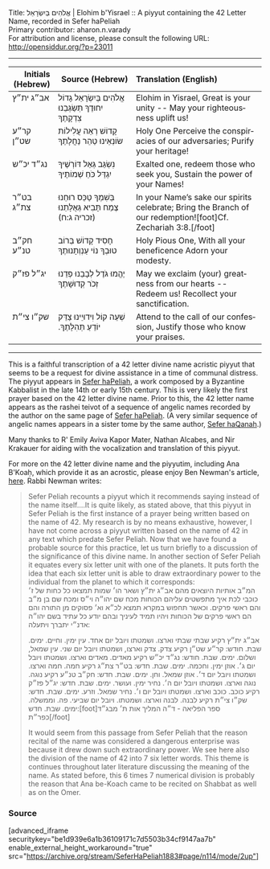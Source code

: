 <html>
<head></head>
<body>
Title: אֱלֹהִים בְּיִשְׂרָאֵל | Elohim b'Yisrael :: A piyyut containing the 42 Letter Name, recorded in Sefer haPeliah<br />
Primary contributor: aharon.n.varady<br />
For attribution and license, please consult the following URL: <a href="http://opensiddur.org/?p=23011">http://opensiddur.org/?p=23011</a>
<p />
<hr />

<table style="margin-left: auto;margin-right: auto;" class="draggable">
<thead><tr><th id="x" style="text-align: right;">Initials (Hebrew)</th><th style="text-align: right;">Source (Hebrew)</th><th style="text-align: left;">Translation (English)</th></tr></thead>
<tbody>
<tr><td style="vertical-align:top;" width="16%">
<div class="scribe" lang="he">
אב״ג ית״ץ
</span></div></td>

<td style="vertical-align:top;" width="30%">
<div class="liturgy" lang="he">
אֱלֹהִים בְּיִשְׂרָאֵל
גָדוֹל יִחוּדֶךָ
תְּשַׂגְּבֵנוּ צִדְקָתֶךָ
</span></div></td>

<td style="vertical-align:top;" width="50%"><div class="english" lang="en">
Elohim in Yisrael,
Great is your unity -- 
May your righteousness uplift us!
</td></tr>


<tr><td style="vertical-align:top;" width="16%">
<div class="scribe" lang="he">
קר״ע שט״ן
</span></div></td>

<td style="vertical-align:top;" width="30%">
<div class="liturgy" lang="he">
קָדוֹשׁ
רְאֵה עֲלִילוֹת שׂוֹנְאֵינוּ
טַהֵר נַחֲלָתֶךָ
</span></div></td>

<td style="vertical-align:top;" width="50%"><div class="english" lang="en">
Holy One
Perceive the conspiracies of our adversaries;
Purify your heritage!
</td></tr>


<tr><td style="vertical-align:top;" width="16%">
<div class="scribe" lang="he">
נג״ד יכ״ש
</span></div></td>

<td style="vertical-align:top;" width="30%">
<div class="liturgy" lang="he">
נִשְׂגַּב גְּאַל דּוֹרְשֶׁיךָ
יִגְדַּל כֹּחַ שְׁמוֹתֶיךָ
</span></div></td>

<td style="vertical-align:top;" width="50%"><div class="english" lang="en">
Exalted one, redeem those who seek you,
Sustain the power of your Names!
</td></tr>


<tr><td style="vertical-align:top;" width="16%">
<div class="scribe" lang="he">
בט״ר צת״ג
</span></div></td>

<td style="vertical-align:top;" width="30%">
<div class="liturgy" lang="he">
בְּשִׁמְךָ טַכֵּס רוּחֵנוּ
צֶמַח תָּבִיא גְּאֻלָּתֵנוּ <span class="citation">(זכריה ג:ח)</span>
</span></div></td>

<td style="vertical-align:top;" width="50%"><div class="english" lang="en">
In your Name’s sake our spirits celebrate;
Bring the Branch of our redemption![foot]Cf. Zechariah 3:8.[/foot]
</td></tr>


<tr><td style="vertical-align:top;" width="16%">
<div class="scribe" lang="he">
חק״ב טנ״ע
</span></div></td>

<td style="vertical-align:top;" width="30%">
<div class="liturgy" lang="he">
חָסִיד קָדוֹשׁ
בְּרוֹב טוּבְךָ
נוֹי עַנְוְתָנוּתֶךָ
</span></div></td>

<td style="vertical-align:top;" width="50%"><div class="english" lang="en">
Holy Pious One,
With all your beneficence 
Adorn your modesty.
</td></tr>


<tr><td style="vertical-align:top;" width="16%">
<div class="scribe" lang="he">
יג״ל פז״ק
</span></div></td>

<td style="vertical-align:top;" width="30%">
<div class="liturgy" lang="he">
יֶהֱמוּ גֹּדֶל לְבָבֵנוּ
פְּדֵנוּ זְכֹר קְדוּשָׁתֶךָ
</span></div></td>

<td style="vertical-align:top;" width="50%"><div class="english" lang="en">
May we exclaim (your) greatness from our hearts --
Redeem us! Recollect your sanctification.
</td></tr>


<tr><td style="vertical-align:top;" width="16%">
<div class="scribe" lang="he">
שק״ו צי״ת
</span></div></td>

<td style="vertical-align:top;" width="30%">
<div class="liturgy" lang="he">
שְׁעֵה קוֹל וִידוּיֵינוּ
צַדֵּק יוֹדֵעַ תְּהִלָּתֶךָ.‏
</span></div></td>

<td style="vertical-align:top;" width="50%"><div class="english" lang="en">
Attend to the call of our confession,
Justify those who know your praises.
</div></td></tr>
</tbody></table>

<hr />

This is a faithful transcription of a 42 letter divine name acristic piyyut that seems to be a request for divine assistance in a time of communal distress. The piyyut appears in <a href="https://www.jewishvirtuallibrary.org/kanah-and-peliyah-books-of">Sefer haPeliah</a>, a work composed by a Byzantine Kabbalist in the late 14th or early 15th century. This is very likely the first prayer based on the 42 letter divine name. Prior to this, the 42 letter name appears as the rashei teivot of a sequence of angelic names recorded by the author on the same page of <a href="https://opensiddur.org/prayers/praxes/contemplation/adiryarots-bahiryarots/">Sefer haPeliah</a>. (A very similar sequence of angelic names appears in a sister tome by the same author, <a href="https://opensiddur.org/prayers/praxes/contemplation/adiryaron-bahiryaron/">Sefer haQanah</a>.)

Many thanks to R' Emily Aviva Kapor Mater, Nathan Alcabes, and Nir Krakauer for aiding with the vocalization and translation of this piyyut.

For more on the 42 letter divine name and the piyyutim, including Ana B'Koaḥ, which provide it as an acrostic, please enjoy Ben Newman's article, <a href="http://kaphtziel.blogspot.com/2012/05/utterance-of-name-of-42-ana-be-koach-as.html">here</a>. Rabbi Newman writes:

<blockquote>Sefer Peliah recounts a piyyut which it recommends saying instead of the name itself....It is quite likely, as stated above, that this piyyut in Sefer Peliah is the first instance of a prayer being written based on the name of 42. My research is by no means exhaustive, however, I have not come across a piyyut written based on the name of 42 in any text which predate Sefer Peliah. Now that we have found a probable source for this practice, let us turn briefly to a discussion of the significance of this divine name. In another section of Sefer Peliah it equates every six letter unit with one of the planets. It puts forth the idea that each six letter unit is able to draw extraordinary power to the individual from the planet to which it corresponds:

<div class="hebrew" lang="he">המ״ב אותיות היוצאים מהם אב״ג ית״ץ ושאר הו׳ שמות תמצאו כל כחות של ז׳ כוכבי לכת איך מתפשטים עליהם הכוחות מכח שם יהו״ה וי״ס ומכח שם בן מ״ב והם ראשי פרקים. וכאשר תחפוש במקרא תמצא לכ״א וא׳ פסוקים מן התורה והם הם ראשי פרקים של הכוחות ויהיו תמיד לעיניך ובהם יודע כל עתיד בשם יהו״ה אדנ״י יתברך ויתעלה:

אב״ג ית״ץ רקיע שבתי שבתי וארצו. ושמטתו ויובל יום אחד. עין ימין. וחיים. ימים. שבת. חודש:
קר״ע שט״ן רקיע צדק. צדק וארצו, ושמטתו ויובל יום שני. עין שמאל, ושלום. ימים. שבת. חודש:
נג״ד יכ״ש רקיע מאדים. מאדים וארצו. ושמטתו ויובל יום ג׳. אוזן ימין. וחכמה. ימים. שבת. חדש:
בט״ר צת״ג רקיע חמה. חמה וארצו. ושמטתו ויובל יום ד׳. אוזן שמאל. וחן. ימים. שבת. חדש:
חק״ב טנ״ע רקיע נוגה. נוגה וארצו. ושמטתו ויובל יום ה׳. נחיר ימין. ועושר. ימים. שבת. חדש:
יג״ל פז״ק רקיע כוכב. כוכב וארצו. ושמטתו ויובל יום ו׳. נחיר שמאל. וזרע. ימים. שבת. חדש:
שק״ו צי״ת רקיע לבנה. לבנה וארצו. ושמטתו. ויובל יום שביעי. פה. וממשלה. ימים. שבת. חדש:[foot]ספר הפליאה - ד״ה המליך אות ת׳ מבג״ד כפר״ת[/foot]</div>

It would seem from this passage from Sefer Peliah that the reason recital of the name was considered a dangerous enterprise was because it drew down such extraordinary power. We see here also the division of the name of 42 into 7 six letter words. This theme is continues throughout later literature discussing the meaning of the name. As stated before, this 6 times 7 numerical division is probably the reason that Ana be-Koach came to be recited on Shabbat as well as on the Omer. </blockquote>


<h3>Source</h3>

[advanced_iframe securitykey="be1d939e6a1b36109171c7d5503b34cf9147aa7b" enable_external_height_workaround="true" src="https://archive.org/stream/SeferHaPeliah1883#page/n114/mode/2up"]

</body>
</html>